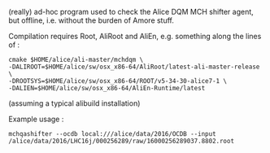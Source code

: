 (really) ad-hoc program used to check the Alice DQM MCH shifter agent, but offline, i.e. without the 
burden of Amore stuff.

Compilation requires Root, AliRoot and AliEn, e.g. something along the lines of :

```
cmake $HOME/alice/ali-master/mchdqm \
-DALIROOT=$HOME/alice/sw/osx_x86-64/AliRoot/latest-ali-master-release \
-DROOTSYS=$HOME/alice/sw/osx_x86-64/ROOT/v5-34-30-alice7-1 \
-DALIEN=$HOME/alice/sw/osx_x86-64/AliEn-Runtime/latest
```

(assuming a typical alibuild installation)

Example usage : 

```
mchqashifter --ocdb local:///alice/data/2016/OCDB --input /alice/data/2016/LHC16j/000256289/raw/16000256289037.8802.root
```
